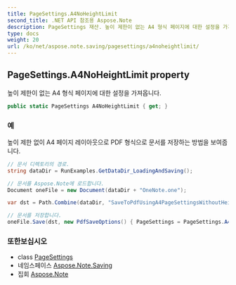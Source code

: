 ```yaml
---
title: PageSettings.A4NoHeightLimit
second_title: .NET API 참조용 Aspose.Note
description: PageSettings 재산. 높이 제한이 없는 A4 형식 페이지에 대한 설정을 가져옵니다.
type: docs
weight: 20
url: /ko/net/aspose.note.saving/pagesettings/a4noheightlimit/
---
```

## PageSettings.A4NoHeightLimit property

높이 제한이 없는 A4 형식 페이지에 대한 설정을 가져옵니다.

```csharp
public static PageSettings A4NoHeightLimit { get; }
```

### 예

높이 제한 없이 A4 페이지 레이아웃으로 PDF 형식으로 문서를 저장하는 방법을 보여줍니다.

```csharp
// 문서 디렉토리의 경로.
string dataDir = RunExamples.GetDataDir_LoadingAndSaving();

// 문서를 Aspose.Note에 로드합니다.
Document oneFile = new Document(dataDir + "OneNote.one");

var dst = Path.Combine(dataDir, "SaveToPdfUsingA4PageSettingsWithoutHeightLimit.pdf");

// 문서를 저장합니다.
oneFile.Save(dst, new PdfSaveOptions() { PageSettings = PageSettings.A4NoHeightLimit });
```

### 또한보십시오

* class [PageSettings](../)
* 네임스페이스 [Aspose.Note.Saving](../../pagesettings/)
* 집회 [Aspose.Note](../../../)


